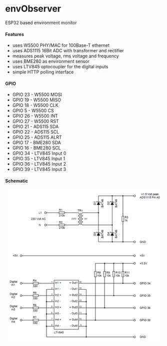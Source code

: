 # envObserver
ESP32 based environment monitor
#### Features
* uses W5500 PHY/MAC for 100Base-T ethernet
* uses ADS1115 16Bit ADC with transformer and rectifier
* measures peak voltage, rms voltage and frequency
* uses BME280 as environment sensor
* uses LTV845 optocoupler for the digital inputs
* simple HTTP polling interface
#### GPIO
* GPIO 23 - W5500 MOSI
* GPIO 19 - W5500 MISO
* GPIO 18 - W5500 CLK
* GPIO  5 - W5500 CS
* GPIO 26 - W5500 INT
* GPIO 27 - W5500 RST
* GPIO 21 - ADS115 SDA
* GPIO 22 - ADS115 SCL
* GPIO 25 - ADS115 ALRT
* GPIO 17 - BME280 SDA
* GPIO 16 - BME280 SCL
* GPIO 34 - LTV845 Input 0
* GPIO 35 - LTV845 Input 1
* GPIO 36 - LTV845 Input 2
* GPIO 39 - LTV845 Input 3
#### Schematic
![IMAGE ALT TEXT HERE](documentation/envObserver.png)
